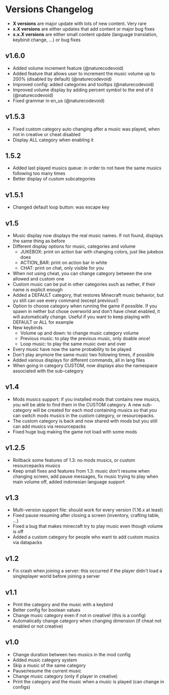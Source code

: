 # Versions Changelog

* **X versions** are major update with lots of new content. Very rare
* **x.X versions** are either updates that add content or major bug fixes
* **x.x.X versions** are either small content update (language translation, keybind change, ...) or bug fixes

## v1.6.0

* Added volume increment feature (@naturecodevoid)
* Added feature that allows user to increment the music volume up to 200% (disabled by default) (@naturecodevoid)
* Improved config: added categories and tooltips (@naturecodevoid)
* Improved volume display by adding percent symbol to the end of it (@naturecodevoid)
* Fixed grammar in en_us (@naturecodevoid)

## v1.5.3

* Fixed custom category auto changing after a music was played, when not in creative or cheat disabled
* Display ALL category when enabling it

## 1.5.2

* Added last played musics queue: in order to not have the same musics following too many times
* Better display of custom subcategories

## v1.5.1

* Changed default loop button: was escape key

## v1.5

* Music display now displays the real music names. If not found, displays the same thing as before
* Different display options for music, categories and volume
  * JUKEBOX: print on action bar with changing colors, just like jukebox does
  * ACTION_BAR: print on action bar in white
  * CHAT: print on chat, only visible for you
* When not using cheat, you can change category between the one allowed and custom one
* Custom music can be put in other categories such as nether, if their name is explicit enough
* Added a DEFAULT category, that restores Minecraft music behavior, but yu still can use every command (except previous!)
* Option to choose category when running the game if possible. If you spawn in nether but chose overworld and don't have 
  cheat enabled, it will automatically change. Useful if you want to keep playing with DEFAULT or ALL for example
* New keybinds
  * Volume up and down: to change music category volume
  * Previous music: to play the previous music, only doable once!
  * Loop music: to play the same music over and over
* Every music have now the same probability to be played
* Don't play anymore the same music two following times, if possible
* Added various displays for different commands, all in lang files
* When going in category CUSTOM, now displays also the namespace associated with the sub-category

## v1.4

* Mods musics support: if you installed mods that contains new musics, you will be able to find them in the CUSTOM
  category. A new sub-category will be created for each mod containing musics so that you can switch mods musics in the
  custom category, or resourcepacks.
* The custom category is back and now shared with mods but you still can add musics via resourcepacks
* Fixed huge bug making the game not load with some mods

## v1.2.5

* Rollback some features of 1.3: no mods musics, or custom resourcepacks musics
* Keep small fixes and features from 1.3: music don't resume when changing screen, add pause messages, fix music trying
  to play when main volume off, added indonesian language support

## v1.3

* Multi-version support file: should work for every version (1.16.x at least)
* Fixed pause resuming after closing a screen (inventory, crafting table, ...)
* Fixed a bug that makes minecraft try to play music even though volume is off
* Added a custom category for people who want to add custom musics via datapacks

## v1.2
* Fix crash when joining a server: this occurred if the player didn't load a singleplayer world before joining a server

## v1.1
* Print the category and the music with a keybind
* Better config for boolean values
* Change music category even if not in creative! (this is a config)
* Automatically change category when changing dimension (if cheat not enabled or not creative)

## v1.0

* Change duration between two musics in the mod config
* Added music category system
* Skip a music of the same category
* Pause/resume the current music
* Change music category (only if player in creative)
* Print the category and the music when a music is played (can change in configs)
